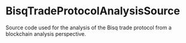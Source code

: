 # BisqTradeProtocolAnalysisSource
Source code used for the analysis of the Bisq trade protocol from a blockchain analysis perspective.
